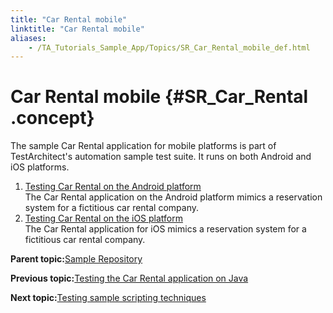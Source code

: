 ```yaml
--- 
title: "Car Rental mobile"
linktitle: "Car Rental mobile"
aliases: 
    - /TA_Tutorials_Sample_App/Topics/SR_Car_Rental_mobile_def.html
---
```

# Car Rental mobile {#SR_Car_Rental .concept}

The sample Car Rental application for mobile platforms is part of TestArchitect's automation sample test suite. It runs on both Android and iOS platforms.

1.  [Testing Car Rental on the Android platform](../../TA_Tutorials_Sample_App/Topics/SR_Car_Rental_Android_def.html)  
The Car Rental application on the Android platform mimics a reservation system for a fictitious car rental company.
2.  [Testing Car Rental on the iOS platform](../../TA_Tutorials_Sample_App/Topics/SR_Car_Rental_iOS_def.html)  
The Car Rental application for iOS mimics a reservation system for a fictitious car rental company.

**Parent topic:**[Sample Repository](../../TA_Tutorials_Sample_App/Topics/SR_Sample_Repository_def.html)

**Previous topic:**[Testing the Car Rental application on Java](../../TA_Tutorials_Sample_App/Topics/SR_Car_Rental_TA_client.html)

**Next topic:**[Testing sample scripting techniques](../../TA_Tutorials_Sample_App/Topics/SR_sample_scripting_techniques.html)

